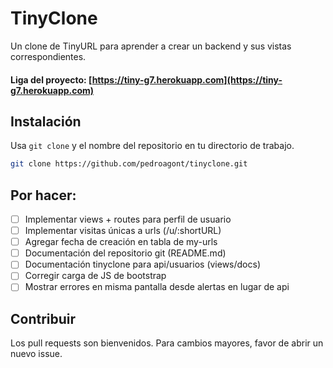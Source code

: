 # TinyClone

Un clone de TinyURL para aprender a crear un backend y sus vistas correspondientes.

#### Liga del proyecto: [https://tiny-g7.herokuapp.com](https://tiny-g7.herokuapp.com)

## Instalación

Usa ```git clone``` y el nombre del repositorio en tu directorio de trabajo.

```bash
git clone https://github.com/pedroagont/tinyclone.git
```

## Por hacer:

- [ ] Implementar views + routes para perfil de usuario
- [ ] Implementar visitas únicas a urls (/u/:shortURL)
- [ ] Agregar fecha de creación en tabla de my-urls
- [ ] Documentación del repositorio git (README.md)
- [ ] Documentación tinyclone para api/usuarios (views/docs)
- [ ] Corregir carga de JS de bootstrap
- [ ] Mostrar errores en misma pantalla desde alertas en lugar de api

## Contribuir

Los pull requests son bienvenidos. Para cambios mayores, favor de abrir un nuevo issue.
